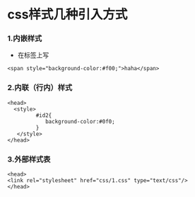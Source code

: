 # css样式几种引入方式

### 1.内嵌样式
* 在标签上写
```
<span style="background-color:#f00;">haha</span>
```

### 2.内联（行内）样式
```
<head>
  <style>
         #id2{
            background-color:#0f0;
         }
   </style>
</head>
```



### 3.外部样式表
```
<head>
<link rel="stylesheet" href="css/1.css" type="text/css"/>
</head>
```